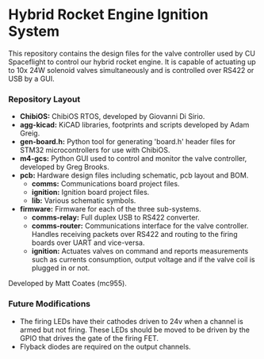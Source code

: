# Hybrid Rocket Engine Ignition System

This repository contains the design files for the valve controller used by CU Spaceflight to control our hybrid rocket engine. It is capable of actuating up to 10x 24W solenoid valves simultaneously and is controlled over RS422 or USB by a GUI. 

### Repository Layout

* **ChibiOS:** ChibiOS RTOS, developed by Giovanni Di Sirio.
* **agg-kicad:** KiCAD libraries, footprints and scripts developed by Adam Greig.
* **gen-board.h:** Python tool for generating 'board.h' header files for STM32 microcontrollers for use with ChibiOS.
* **m4-gcs:** Python GUI used to control and monitor the valve controller, developed by Greg Brooks.
* **pcb:** Hardware design files including schematic, pcb layout and BOM.
    * **comms:** Communications board project files.
    * **ignition:** Ignition board project files.
    * **lib:** Various schematic symbols.
* **firmware:** Firmware for each of the three sub-systems.
    * **comms-relay:** Full duplex USB to RS422 converter.
    * **comms-router:** Communications interface for the valve controller. Handles receiving packets over RS422 and routing to the firing boards over UART and vice-versa.
    * **ignition:** Actuates valves on command and reports measurements such as currents consumption, output voltage and if the valve coil is plugged in or not.

Developed by Matt Coates (mc955).

### Future Modifications
* The firing LEDs have their cathodes driven to 24v when a channel is armed but not firing. These LEDs should be moved to be driven by the GPIO that drives the gate of the firing FET.
* Flyback diodes are required on the output channels.
